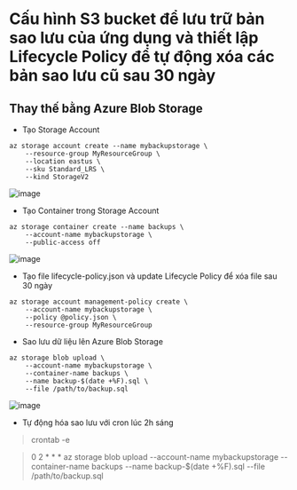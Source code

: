 # Cấu hình S3 bucket để lưu trữ bản sao lưu của ứng dụng và thiết lập Lifecycle Policy để tự động xóa các bản sao lưu cũ sau 30 ngày
## Thay thế bằng Azure Blob Storage
* Tạo Storage Account
```
az storage account create --name mybackupstorage \
    --resource-group MyResourceGroup \
    --location eastus \
    --sku Standard_LRS \
    --kind StorageV2
```
![image](https://github.com/user-attachments/assets/46241bf5-4009-498e-9724-53b585b9cdf8)

* Tạo Container trong Storage Account
```
az storage container create --name backups \
    --account-name mybackupstorage \
    --public-access off
```
![image](https://github.com/user-attachments/assets/09d4ac5a-833e-483d-9ab2-2989bd9184c7)

* Tạo file lifecycle-policy.json và update Lifecycle Policy để xóa file sau 30 ngày
```
az storage account management-policy create \
    --account-name mybackupstorage \
    --policy @policy.json \
    --resource-group MyResourceGroup
```
* Sao lưu dữ liệu lên Azure Blob Storage
```
az storage blob upload \
    --account-name mybackupstorage \
    --container-name backups \
    --name backup-$(date +%F).sql \
    --file /path/to/backup.sql
```
![image](https://github.com/user-attachments/assets/8fc838d3-5932-47a3-a236-f002dc0c18b9)

* Tự động hóa sao lưu với cron lúc 2h sáng
>crontab -e

>0 2 * * * az storage blob upload --account-name mybackupstorage --container-name backups --name backup-$(date +\%F).sql --file /path/to/backup.sql
  
